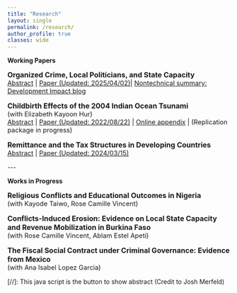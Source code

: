 ```yaml
---
title: "Research"
layout: single
permalink: /research/
author_profile: true
classes: wide
---
```





**Working Papers**

<span style="font-size:12pt;"> **Organized Crime, Local Politicians, and State Capacity**</span><br>
<span style="font-size:11pt;">   <a href="#/" onclick="visib('abs_mexmayors')">Abstract</a> |  [Paper (Updated: 2025/04/02)](https://seunghunlee918.github.io/research/Mexico_Mayors.pdf)| [Nontechnical summary: Development Impact blog](https://blogs.worldbank.org/impactevaluations/role-local-politicians-establishing-capable-local-governments-violent)</span> 

<div id="abs_mexmayors" style="display: none;">
    <p style="font-size:11pt;">  This paper investigates the impact of losing mayors to successful assassinations on local government capacity by leveraging the randomness in the outcome of assassination attempts against Mexican mayors. Tax collection falls by 27%, and primary service expenditures shift to construction investments in municipalities with successful assassinations compared to failed attempts. Productive municipal workers leave and retaining them would require an 11% wage increase. There is suggestive evidence that more personnel are assigned to public security duties over the provision of public service. Non-political violence, economic activities, population changes, and the temporary rise in organized crime do not influence these outcomes. The results highlight the importance of leaders in maintaining fiscal and personnel capacity in violent environments.
  </p>  
</div>

<span style="font-size:12pt;"> **Childbirth Effects of the 2004 Indian Ocean Tsunami**</span><br>
<span style="font-size:11pt;"> (with Elizabeth Kayoon Hur) </span><br>
<span style="font-size:11pt;">   <a href="#/" onclick="visib('abs_indonesia')">Abstract</a> |  [Paper (Updated: 2022/08/22)](https://seunghunlee918.github.io/research/Dem_Tsunami_Indonesia_final.pdf)  | [Online appendix](https://seunghunlee918.github.io/research/appendix_shorter.pdf) | (Replication package in progress)</span>

<div id="abs_indonesia" style="display: none;">
    <p style="font-size:11pt;"> This paper evaluates the effect of the in utero exposure to the 2004 Indian Ocean Tsunami on short-term childbirth outcomes in Indonesia. Exploiting variation in damage intensities across locations and the timing of exposure, we find that the probability of successful pregnancies drops by 5.9 pp, while miscarriages increase by 5.5 pp. However, this does not vary by intensity of exposure across locations. Our results suggest the importance of considering fetal loss in developing countries and highlight that facilitating household investment in health through various policies may mitigate negative birth effects in the aftermath of natural disasters.</p>    
</div>



<span style="font-size:12pt;"> **Remittance and the Tax Structures in Developing Countries**</span><br>
<span style="font-size:11pt;">  <a href="#/" onclick="visib('abs_remittance')">Abstract</a> | [Paper (Updated: 2024/03/15)](https://seunghunlee918.github.io/research/Remittances.pdf) </span>

<div id="abs_remittance" style="display: none;">
    <p style="font-size:11pt;"> This paper investigates the relationship between a country's reliance on remittances from abroad and its ability to collect taxes from various domestic sources. Despite the increasing flow of remittances in volume and proportion, particularly among developing countries, their role in determining the state's capacity to collect taxes has received little attention. This chapter explores the link between remittances and various tax revenue categories using country-level data. Two-way panel regressions suggest that a 1 percentage point (pp) increase in the inflow of remittances explains a 0.12 pp rise in consumption tax revenues. The same estimate derived from IV methods proxying for migrant network strength and openness of borders increases to 0.9 pp. Decomposing this result reveals that the increase in household consumption expenditure explains all of the statistical association, not the efficient tax-collecting mechanisms such as VAT. Subsample regressions by income category suggest that the association between remittances and consumption tax revenue is stronger in countries with lower income. </p>
</div>
---

**Works in Progress**

<span style="font-size:12pt;"> **Religious Conflicts and Educational Outcomes in Nigeria**</span><br>
<span style="font-size:11pt;"> (with Kayode Taiwo, Rose Camille Vincent) </span><br>

<span style="font-size:12pt;"> **Conflicts-Induced Erosion: Evidence on Local State Capacity and Revenue Mobilization in Burkina Faso**</span><br>
<span style="font-size:11pt;"> (with Rose Camille Vincent, Ablam Estel Apeti) </span><br>

<span style="font-size:12pt;"> **The Fiscal Social Contract under Criminal Governance: Evidence from Mexico**</span><br>
<span style="font-size:11pt;"> (with Ana Isabel Lopez Garcia) </span><br>

[//]: This java script is the button to show abstract (Credit to Josh Merfeld)
<script>
 function visib(id) {
  var x = document.getElementById(id);
  if (x.style.display === "block") {
    x.style.display = "none";
  } else {
    x.style.display = "block";
  }
}
</script>
